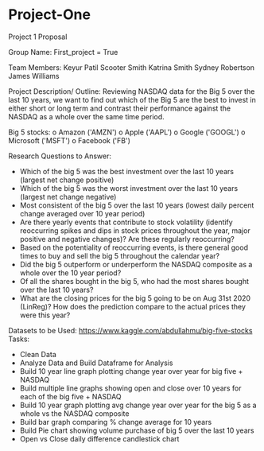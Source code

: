 # Project-One



Project 1 Proposal

Group Name: 
First_project = True


Team Members: 
Keyur Patil
Scooter Smith
Katrina Smith
Sydney Robertson
James Williams


Project Description/ Outline:
	Reviewing NASDAQ data for the Big 5 over the last 10 years, we want to find out which of the Big 5 are the best to invest in either short or long term and contrast their performance against the NASDAQ as a whole over the same time period. 

Big 5 stocks:
o	Amazon ('AMZN') 
o	Apple ('AAPL')
o	Google ('GOOGL')
o	Microsoft ('MSFT')
o	Facebook ('FB')

Research Questions to Answer:
-	Which of the big 5 was the best investment over the last 10 years (largest net change positive)
-	Which of the big 5 was the worst investment over the last 10 years (largest net change negative)
-	Most consistent of the big 5 over the last 10 years (lowest daily percent change averaged over 10 year period)
-	Are there yearly events that contribute to stock volatility (identify reoccurring spikes and dips in stock prices throughout the year, major positive and negative changes)? Are these regularly reoccurring?
-	Based on the potentiality of reoccurring events, is there general good times to buy and sell the big 5 throughout the calendar year?
-	Did the big 5 outperform or underperform the NASDAQ composite as a whole over the 10 year period?
-	Of all the shares bought in the big 5, who had the most shares bought over the last 10 years?
-	What are the closing prices for the big 5 going to be on Aug 31st 2020 (LinReg)? How does the prediction compare to the actual prices they were this year?

Datasets to be Used:
	https://www.kaggle.com/abdullahmu/big-five-stocks
Tasks:
-	Clean Data
-	Analyze Data and Build Dataframe for Analysis
-	Build 10 year line graph plotting change year over year for big five + NASDAQ
-	Build multiple line graphs showing open and close over 10 years for each of the big five + NASDAQ
-	Build 10 year graph plotting avg change year over year for the big 5 as a whole vs the NASDAQ composite
-	Build bar graph comparing % change average for 10 years
-	Build Pie chart showing volume purchase of big 5 over the last 10 years
-	Open vs Close daily difference candlestick chart
 

